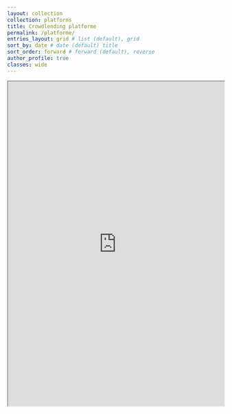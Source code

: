 ```yaml
---
layout: collection
collection: platforms
title: Crowdlending platforme
permalink: /platforme/
entries_layout: grid # list (default), grid
sort_by: date # date (default) title
sort_order: forward # forward (default), reverse
author_profile: true
classes: wide
---
```


<iframe width="100%" height="755" src="https://docs.google.com/spreadsheets/d/e/2PACX-1vQKZZbdj1cM5A4yCXjtjhxowXHoMhioXI-OR-mEPmmGgqQhcSr250VUM8SGVvRkWZziWUYleizmqAC2/pubhtml?gid=2117007721&amp;single=true&amp;widget=false&amp;headers=false&amp;range=A1:G24&amp;chrome=false"></iframe>
